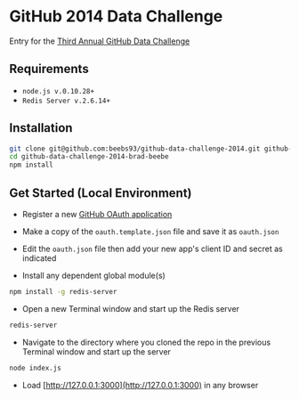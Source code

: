GitHub 2014 Data Challenge
=========

Entry for the [Third Annual GitHub Data Challenge](https://github.com/blog/1864-third-annual-github-data-challenge)

Requirements
--------------
- `node.js v.0.10.28+`
- `Redis Server v.2.6.14+`

Installation
--------------

```sh
git clone git@github.com:beebs93/github-data-challenge-2014.git github-data-challenge-2014-brad-beebe
cd github-data-challenge-2014-brad-beebe
npm install
```

Get Started (Local Environment)
--------------

- Register a new [GitHub OAuth application](https://github.com/settings/applications/new)

- Make a copy of the `oauth.template.json` file and save it as `oauth.json`

- Edit the `oauth.json` file then add your new app's client ID and secret as indicated

- Install any dependent global module(s)

```sh
npm install -g redis-server
```

- Open a new Terminal window and start up the Redis server

```sh
redis-server
```

- Navigate to the directory where you cloned the repo in the previous Terminal window and start up the server

```sh
node index.js
```

- Load [http://127.0.0.1:3000](http://127.0.0.1:3000) in any browser
